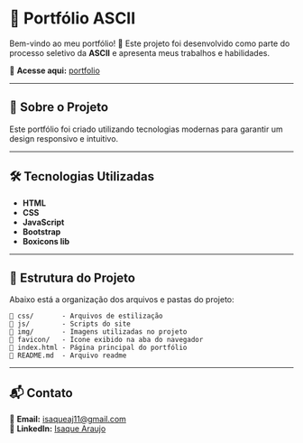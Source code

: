 # 🎨 Portfólio ASCII

Bem-vindo ao meu portfólio! 🚀 Este projeto foi desenvolvido como parte do processo seletivo da **ASCII** e apresenta meus trabalhos e habilidades.

🔗 **Acesse aqui:** [portfolio](https://isaquearauj.github.io/portfolio-ascii/)

---

## 📌 Sobre o Projeto

Este portfólio foi criado utilizando tecnologias modernas para garantir um design responsivo e intuitivo.

---

## 🛠 Tecnologias Utilizadas

- **HTML**
- **CSS**
- **JavaScript**
- **Bootstrap**
- **Boxicons lib**

---

## 📂 Estrutura do Projeto

Abaixo está a organização dos arquivos e pastas do projeto:

```
📁 css/       - Arquivos de estilização
📁 js/        - Scripts do site
📁 img/       - Imagens utilizadas no projeto
📁 favicon/   - Ícone exibido na aba do navegador
📄 index.html - Página principal do portfólio
📄 README.md  - Arquivo readme
```

---

## 📬 Contato

📧 **Email:** [isaqueaj11@gmail.com](mailto\:isaqueaj11@gmail.com)\
💼 **LinkedIn:** [Isaque Araujo](https://linkedin.com/in/isaquearauj)
